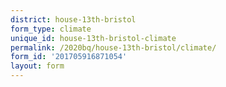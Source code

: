 ```yaml
---
district: house-13th-bristol
form_type: climate
unique_id: house-13th-bristol-climate
permalink: /2020bq/house-13th-bristol/climate/
form_id: '201705916871054'
layout: form
---
```


